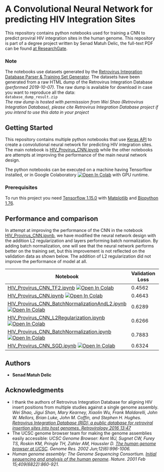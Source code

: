 # A Convolutional Neural Network for predicting HIV Integration Sites
This repository contains python notebooks used for training a CNN to predict proviral HIV integration sites in the human genome. This repository is part of a degree project written by Senad Matuh Delic, the full-text PDF can be found [ at ResearchGate](https://doi.org/10.13140/RG.2.2.35325.69607).
### Note
The notebooks use datasets generated by the [Retrovirus Integration Database Parser & Training Set Generator](https://github.com/senadmd/RetrovirusIntegrationDatabaseParser). The datasets have been generated from a raw HTML dump of the Retrovirus Integration Database *(performed 2019-10-07)*. The raw dump is available for download in case you want to reproduce all the data:  
 `database_dump_result.zip`  
 *The raw dump is hosted with permisssion from Wei Shao (Retrovirus Integration Database), please cite Retrovirus Integration Database project if you intend to use this data in your project*



## Getting Started

This repository contains multiple python notebooks that use [Keras API](https://keras.io/) to create a convolutional neural network for predicting HIV integration sites. The main notebook is [HIV_Provirus_CNN.ipynb](HIV_Provirus_CNN.ipynb) while the other notebooks are attempts at improving the performance of the main neural network design.  

The python notebooks can be executed on a machine having Tensorflow installed, or in Google Colaboratory [![Open In Colab](https://colab.research.google.com/assets/colab-badge.svg)](https://colab.research.google.com/github/senadmd/HIVProvirusIntegrationPrediction/blob/master/HIV_Provirus_CNN_TF2.ipynb) with GPU runtime.

### Prerequisites

To run this project you need [Tensorflow 1.15.0](https://www.tensorflow.org/) with [Matplotlib](https://matplotlib.org/) and [Biopython 1.76](https://biopython.org/).

## Performance and comparison
In attempt at improving the performance of the CNN in the notebook [HIV_Provirus_CNN.ipynb](HIV_Provirus_CNN.ipynb), we have modified the neural network design with the addition L2 regularization and layers performing batch normalization. By adding batch normalization, one will see that the neural network performs better on the training set, but this improvement is not reflected on the validation data as shown below. The addition of L2 regularization did not improve the performance of model at all. 

| Notebook | Validation Loss | Validation Accuracy |
| --- | --- | --- |
| [HIV_Provirus_CNN_TF2.ipynb](HIV_Provirus_CNN_TF2.ipynb) [![Open In Colab](https://colab.research.google.com/assets/colab-badge.svg)](https://colab.research.google.com/github/senadmd/HIVProvirusIntegrationPrediction/blob/master/HIV_Provirus_CNN_TF2.ipynb) | 0.4562 | 0.7845|
| [HIV_Provirus_CNN.ipynb](HIV_Provirus_CNN.ipynb) [![Open In Colab](https://colab.research.google.com/assets/colab-badge.svg)](https://colab.research.google.com/github/senadmd/HIVProvirusIntegrationPrediction/blob/master/HIV_Provirus_CNN.ipynb) | 0.4643 | 0.7786|
| [HIV_Provirus_CNN_BatchNormalizationAndL2.ipynb](HIV_Provirus_CNN_BatchNormalizationAndL2.ipynb) [![Open In Colab](https://colab.research.google.com/assets/colab-badge.svg)](https://colab.research.google.com/github/senadmd/HIVProvirusIntegrationPrediction/blob/master/HIV_Provirus_CNN_BatchNormalizationAndL2.ipynb) | 0.6289 | 0.7069 |
| [HIV_Provirus_CNN_L2Regularization.ipynb](HIV_Provirus_CNN_L2Regularization.ipynb) [![Open In Colab](https://colab.research.google.com/assets/colab-badge.svg)](https://colab.research.google.com/github/senadmd/HIVProvirusIntegrationPrediction/blob/master/HIV_Provirus_CNN_L2Regularization.ipynb) | 0.6266 | 0.6880 |
| [HIV_Provirus_CNN_BatchNormalization.ipynb](HIV_Provirus_CNN_BatchNormalization.ipynb) [![Open In Colab](https://colab.research.google.com/assets/colab-badge.svg)](https://colab.research.google.com/github/senadmd/HIVProvirusIntegrationPrediction/blob/master/HIV_Provirus_CNN_BatchNormalization.ipynb) | 0.7883 | 0.6467 |
| [HIV_Provirus_CNN_SGD.ipynb](HIV_Provirus_CNN_SGD.ipynb)  [![Open In Colab](https://colab.research.google.com/assets/colab-badge.svg)](https://colab.research.google.com/github/senadmd/HIVProvirusIntegrationPrediction/blob/master/HIV_Provirus_CNN_SGD.ipynb) | 0.6324 | 0.6442|


## Authors

* **Senad Matuh Delic** 



## Acknowledgments

* I thank the authors of Retrovirus Integration Database for aligning HIV insert positions from multiple studies against a single genome assembly.
*Wei Shao, Jigui Shan, Mary Kearney, Xiaolin Wu, Frank Maldarelli, John W. Mellors, Brian Luke, John M. Coffin, and Stephen H. Hughes. [Retrovirus Integration Database (RID): a public database for retroviral insertion sites into host genomes. Retrovirology 2016 13:47](http://www.retrovirology.com/content/13/1/47)*
* The UCSC genome browser team for making the genome assemblies easily accessible: *UCSC Genome Browser: Kent WJ, Sugnet CW, Furey TS, Roskin KM, Pringle TH, Zahler AM, Haussler D. [The human genome browser at UCSC](http://www.genome.org/cgi/content/abstract/12/6/996). Genome Res. 2002 Jun;12(6):996-1006.*
* *Human genome assembly: The Genome Sequencing Consortium. [Initial sequencing and analysis of the human genome](http://www.nature.com/nature/journal/v409/n6822/abs/409860a0.html). Nature. 2001 Feb 15;409(6822):860-921.*